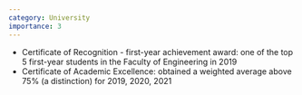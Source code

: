 ```yaml
---
category: University
importance: 3
---
```


* Certificate of Recognition - first-year achievement award: one of the top 5 first-year students in the Faculty of Engineering in 2019
* Certificate of Academic Excellence: obtained a weighted average above 75% (a distinction) for 2019, 2020, 2021